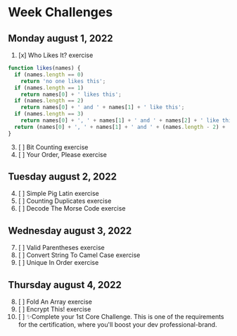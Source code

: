 # Week Challenges

## Monday august 1, 2022
1. [x] Who Likes It? exercise
```JavaScript
function likes(names) {
  if (names.length == 0)
    return 'no one likes this';
  if (names.length == 1)
    return names[0] + ' likes this';
  if (names.length == 2)
    return names[0] + ' and ' + names[1] + ' like this';
  if (names.length == 3)
    return names[0] + ', ' + names[1] + ' and ' + names[2] + ' like this';
  return (names[0] + ', ' + names[1] + ' and ' + (names.length - 2) + ' others like this');
}
```
3. [ ] Bit Counting exercise
4. [ ] Your Order, Please exercise

## Tuesday august 2, 2022
4. [ ] Simple Pig Latin exercise
5. [ ] Counting Duplicates exercise
6. [ ] Decode The Morse Code exercise

## Wednesday august 3, 2022
7. [ ] Valid Parentheses exercise
8. [ ] Convert String To Camel Case exercise
9. [ ] Unique In Order exercise

## Thursday august 4, 2022
8. [ ] Fold An Array exercise
9. [ ] Encrypt This! exercise
10. [ ] ✨Complete your 1st Core Challenge. This is one of the requirements for the certification, where you'll boost your dev professional-brand.
